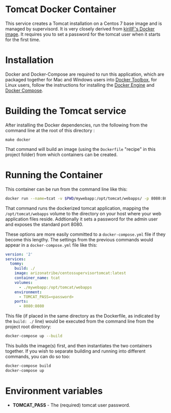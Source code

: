 # Tomcat Docker Container

This service creates a Tomcat installation on a Centos 7 base image and is managed by supervisord. It is very closely derived from [kirillF's Docker image](https://github.com/kirillF/centos-tomcat). It requires you to set a password for the tomcat user when it starts for the first time. 
 
# Installation

Docker and Docker-Compose are required to run this application, which are packaged together for Mac and Windows users into [Docker Toolbox](https://www.docker.com/products/docker-toolbox), for Linux users, follow the instructions for installing  the [Docker Engine](https://docs.docker.com/engine/installation/) and [Docker Compose](https://docs.docker.com/compose/install/).

# Building the Tomcat service

After installing the Docker dependencies, run the following from the command line at the root of this directory :

```
make docker
```

That command will build an image (using the `Dockerfile` "recipe" in this project folder) from which containers can be created.

# Running the Container

This container can be run from the command line like this:

```bash
docker run --name=tcat -v $PWD/mywebapp:/opt/tomcat/webapps/ -p 8080:8080 -e TOMCAT_PASS=<password> arizonatribe/centossupervisortomcat
```

That command runs the dockerized tomcat application, mapping the `/opt/tomcat/webapps` volume to the directory on your host where your web application files reside. Addtionally it sets a password for the admin user and exposes the standard port 8080.

These options are more easily committed to a `docker-compose.yml` file if they become this lengthy.  The settings from the previous commands would appear in a `docker-compose.yml` file like this:

```yaml
version: '2'
services:
  tommy:
    build: ./
    image: arizonatribe/centossupervisortomcat:latest
    container_name: tcat
    volumes:
      - ./mywebapp:/opt/tomcat/webapps
    environment:
      - TOMCAT_PASS=<password>
    ports:
      - 8080:8080
```

This file (if placed in the same directory as the Dockerfile, as indicated by the `build: ./` line) would be executed from the command line from the project root directory:

```bash
docker-compose up --build
```

This builds the image(s) first, and then instantiates the two containers together. If you wish to separate building and running into different commands, you can do so too:

```bash
docker-compose build
docker-compose up
```

# Environment variables

* __TOMCAT_PASS__ - The (required) tomcat user password.
